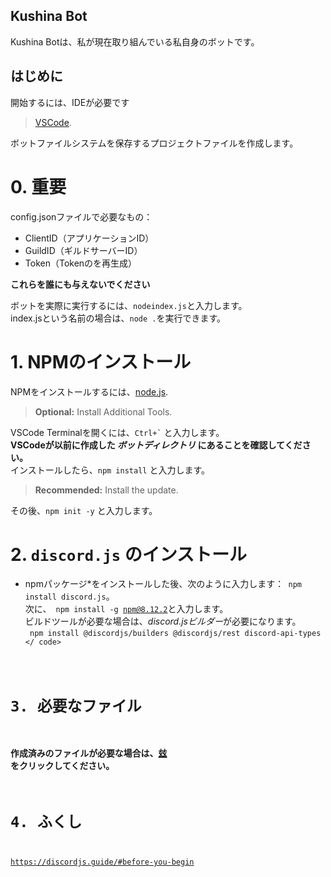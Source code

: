 
## Kushina Bot
Kushina Botは、私が現在取り組んでいる私自身のボットです。

## はじめに
開始するには、IDEが必要です 
> [VSCode](https://code.visualstudio.com).

ボットファイルシステムを保存するプロジェクトファイルを作成します。

# 0. 重要
config.jsonファイルで必要なもの：
- ClientID（アプリケーションID）
- GuildID（ギルドサーバーID）
- Token（Tokenのを再生成）

**これらを誰にも与えないでください**

ボットを実際に実行するには、<code>nodeindex.js</code>と入力します。  
index.jsという名前の場合は、<code>node .</code>を実行できます。

# 1. NPMのインストール
NPMをインストールするには、[node.js](https://nodejs.org).
> **Optional:** Install Additional Tools.  

VSCode Terminalを開くには、<code>Ctrl+`</code> と入力します。  
**VSCodeが以前に作成した *ボットディレクトリ* にあることを確認してください。**  
インストールしたら、<code>npm install</code> と入力します。  
> **Recommended:** Install the update.

その後、<code>npm init -y</code> と入力します。  
# 2. <code>discord.js</code> のインストール  
* npmパッケージ*をインストールした後、次のように入力します：<code> npm install discord.js</code>。  
次に、<code> npm install -g npm@8.12.2</code>と入力します。  
ビルドツールが必要な場合は、*discord.jsビルダー*が必要になります。  
<code> npm install @discordjs/builders @discordjs/rest discord-api-types </ code> 
# 3. 必要なファイル  
### 作成済みのファイルが必要な場合は、[玆](https://github.com/KushinaAtori/Bot/tree/main/Pre-Built) をクリックしてください。  

# 4. ふくし  
https://discordjs.guide/#before-you-begin  
